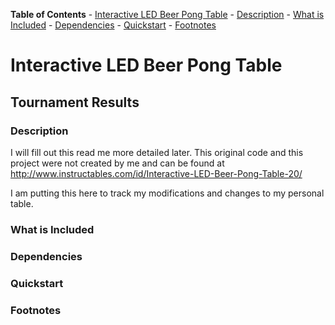 **Table of Contents** 
	- [Interactive LED Beer Pong Table](#interactive-lED-beer-pong-table)
		- [Description](#description)
		- [What is Included](#what-is-included)
		- [Dependencies](#dependencies)
		- [Quickstart](#quickstart)
		- [Footnotes](#footnotes)


# **Interactive LED Beer Pong Table**
## Tournament Results

### Description

I will fill out this read me more detailed later.
This original code and this project were not created by me and can be found at
http://www.instructables.com/id/Interactive-LED-Beer-Pong-Table-20/

I am putting this here to track my modifications and changes to my personal table.

### What is Included


### Dependencies


### Quickstart



### Footnotes

